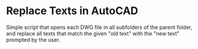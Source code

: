 # Replace Texts in AutoCAD

Simple script that opens each DWG file in all subfolders of the parent folder, and replace all texts that match the given "old text" with the "new text" prompted by the user.
